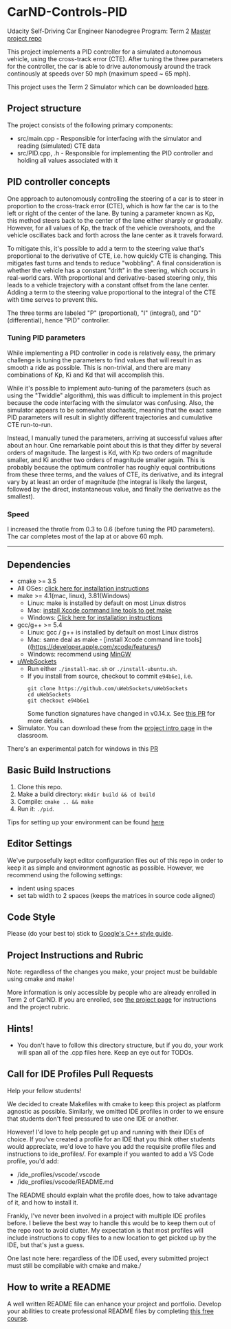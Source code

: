 # CarND-Controls-PID
Udacity Self-Driving Car Engineer Nanodegree Program: Term 2
[Master project repo](https://github.com/udacity/CarND-Kidnapped-Vehicle-Project)

This project implements a PID controller for a simulated autonomous vehicle, using the cross-track error (CTE). After tuning the three parameters for the controller, the car is able to drive autonomously around the track continously at speeds over 50 mph (maximum speed ~ 65 mph).

This project uses the Term 2 Simulator which can be downloaded [here](https://github.com/udacity/self-driving-car-sim/releases).

## Project structure

The project consists of the following primary components:
* src/main.cpp - Responsible for interfacing with the simulator and reading (simulated) CTE data
* src/PID.cpp, .h - Responsible for implementing the PID controller and holding all values associated with it

## PID controller concepts

One approach to autonomously controlling the steering of a car is to steer in proportion to the cross-track error (CTE), which is how far the car is to the left or right of the center of the lane. By tuning a parameter known as Kp, this method steers back to the center of the lane either sharply or gradually. However, for all values of Kp, the track of the vehicle overshoots, and the vehicle oscillates back and forth across the lane center as it travels forward.

To mitigate this, it's possible to add a term to the steering value that's proportional to the derivative of CTE, i.e. how quickly CTE is changing. This mitigates fast turns and tends to reduce "wobbling". A final consideration is whether the vehicle has a constant "drift" in the steering, which occurs in real-world cars. With proportional and derivative-based steering only, this leads to a vehicle trajectory with a constant offset from the lane center. Adding a term to the steering value proportional to the integral of the CTE with time serves to prevent this.

The three terms are labeled "P" (proportional), "I" (integral), and "D" (differential), hence "PID" controller.

### Tuning PID parameters 

While implementing a PID controller in code is relatively easy, the primary challenge is tuning the parameters to find values that will result in as smooth a ride as possible. This is non-trivial, and there are many combinations of Kp, Ki and Kd that will accomplish this. 

While it's possible to implement auto-tuning of the parameters (such as using the "Twiddle" algorithm), this was difficult to implement in this project because the code interfacing with the simulator was confusing. Also, the simulator appears to be somewhat stochastic, meaning that the exact same PID parameters will result in slightly different trajectories and cumulative CTE run-to-run. 

Instead, I manually tuned the parameters, arriving at successful values after about an hour. One remarkable point about this is that they differ by several orders of magnitude. The largest is Kd, with Kp two orders of magnitude smaller, and Ki another two orders of magnitude smaller again. This is probably because the optimum controller has roughly equal contributions from these three terms, and the values of CTE, its derivative, and its integral vary by at least an order of magnitude (the integral is likely the largest, followed by the direct, instantaneous value, and finally the derivative as the smallest). 

### Speed

I increased the throtle from 0.3 to 0.6 (before tuning the PID parameters). The car completes most of the lap at or above 60 mph.

---

## Dependencies

* cmake >= 3.5
 * All OSes: [click here for installation instructions](https://cmake.org/install/)
* make >= 4.1(mac, linux), 3.81(Windows)
  * Linux: make is installed by default on most Linux distros
  * Mac: [install Xcode command line tools to get make](https://developer.apple.com/xcode/features/)
  * Windows: [Click here for installation instructions](http://gnuwin32.sourceforge.net/packages/make.htm)
* gcc/g++ >= 5.4
  * Linux: gcc / g++ is installed by default on most Linux distros
  * Mac: same deal as make - [install Xcode command line tools]((https://developer.apple.com/xcode/features/)
  * Windows: recommend using [MinGW](http://www.mingw.org/)
* [uWebSockets](https://github.com/uWebSockets/uWebSockets)
  * Run either `./install-mac.sh` or `./install-ubuntu.sh`.
  * If you install from source, checkout to commit `e94b6e1`, i.e.
    ```
    git clone https://github.com/uWebSockets/uWebSockets 
    cd uWebSockets
    git checkout e94b6e1
    ```
    Some function signatures have changed in v0.14.x. See [this PR](https://github.com/udacity/CarND-MPC-Project/pull/3) for more details.
* Simulator. You can download these from the [project intro page](https://github.com/udacity/self-driving-car-sim/releases) in the classroom.

There's an experimental patch for windows in this [PR](https://github.com/udacity/CarND-PID-Control-Project/pull/3)

## Basic Build Instructions

1. Clone this repo.
2. Make a build directory: `mkdir build && cd build`
3. Compile: `cmake .. && make`
4. Run it: `./pid`. 

Tips for setting up your environment can be found [here](https://classroom.udacity.com/nanodegrees/nd013/parts/40f38239-66b6-46ec-ae68-03afd8a601c8/modules/0949fca6-b379-42af-a919-ee50aa304e6a/lessons/f758c44c-5e40-4e01-93b5-1a82aa4e044f/concepts/23d376c7-0195-4276-bdf0-e02f1f3c665d)

## Editor Settings

We've purposefully kept editor configuration files out of this repo in order to
keep it as simple and environment agnostic as possible. However, we recommend
using the following settings:

* indent using spaces
* set tab width to 2 spaces (keeps the matrices in source code aligned)

## Code Style

Please (do your best to) stick to [Google's C++ style guide](https://google.github.io/styleguide/cppguide.html).

## Project Instructions and Rubric

Note: regardless of the changes you make, your project must be buildable using
cmake and make!

More information is only accessible by people who are already enrolled in Term 2
of CarND. If you are enrolled, see [the project page](https://classroom.udacity.com/nanodegrees/nd013/parts/40f38239-66b6-46ec-ae68-03afd8a601c8/modules/f1820894-8322-4bb3-81aa-b26b3c6dcbaf/lessons/e8235395-22dd-4b87-88e0-d108c5e5bbf4/concepts/6a4d8d42-6a04-4aa6-b284-1697c0fd6562)
for instructions and the project rubric.

## Hints!

* You don't have to follow this directory structure, but if you do, your work
  will span all of the .cpp files here. Keep an eye out for TODOs.

## Call for IDE Profiles Pull Requests

Help your fellow students!

We decided to create Makefiles with cmake to keep this project as platform
agnostic as possible. Similarly, we omitted IDE profiles in order to we ensure
that students don't feel pressured to use one IDE or another.

However! I'd love to help people get up and running with their IDEs of choice.
If you've created a profile for an IDE that you think other students would
appreciate, we'd love to have you add the requisite profile files and
instructions to ide_profiles/. For example if you wanted to add a VS Code
profile, you'd add:

* /ide_profiles/vscode/.vscode
* /ide_profiles/vscode/README.md

The README should explain what the profile does, how to take advantage of it,
and how to install it.

Frankly, I've never been involved in a project with multiple IDE profiles
before. I believe the best way to handle this would be to keep them out of the
repo root to avoid clutter. My expectation is that most profiles will include
instructions to copy files to a new location to get picked up by the IDE, but
that's just a guess.

One last note here: regardless of the IDE used, every submitted project must
still be compilable with cmake and make./

## How to write a README
A well written README file can enhance your project and portfolio.  Develop your abilities to create professional README files by completing [this free course](https://www.udacity.com/course/writing-readmes--ud777).

